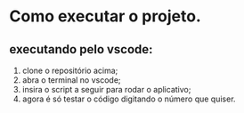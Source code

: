 # Como executar o projeto.
## executando pelo vscode:
1. clone o repositório acima;
2. abra o terminal no vscode;
3. insira o script a seguir para rodar o aplicativo;
4. agora é só testar o código digitando o número que quiser.

